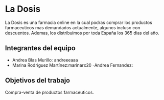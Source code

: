 # La Dosis

La Dosis es una farmacia online en la cual podras comprar los productos farmaceuticos mas demandados actualmente, algunos incluso con descuentos. Ademas, los distribuimos por toda España los 365 dias del año.
## Integrantes del equipo
- Andrea Blas Murillo: andreeeaaa 
- Marina Rodríguez Martínez:marinarx20 
-Andrea Fernandez:
## Objetivos del trabajo

Compra-venta de productos farmaceuticos.
